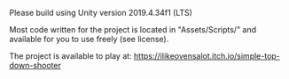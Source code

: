 Please build using Unity version 2019.4.34f1 (LTS)

Most code written for the project is located in "Assets/Scripts/" and available for you to use freely (see license). 

The project is available to play at: https://ilikeovensalot.itch.io/simple-top-down-shooter
